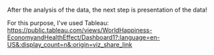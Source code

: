 After the analysis of the data, the next step is presentation of the data!

For this purpose, I've used Tableau:
  https://public.tableau.com/views/WorldHappiness-EconomyandHealthEffect/Dashboard1?:language=en-US&:display_count=n&:origin=viz_share_link
 
